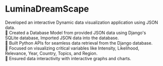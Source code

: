 # LuminaDreamScape
Developed an interactive Dynamic data visualization application using JSON data.<br>
:dart: Created a Database Model from provided JSON data using Django's SQLite database, Imported JSON data into the database.<br>
:dart: Built Python APIs for seamless data retrieval from the Django database.<br>
:dart: Focused on visualizing critical variables like Intensity, Likelihood, Relevance, Year, Country, Topics, and Region.<br>
:dart: Ensured data interactivity with interactive graphs and charts.<br>
